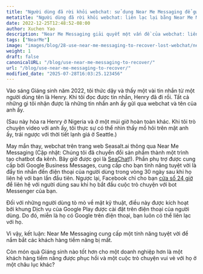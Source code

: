 ```yaml
---
title: "Người dùng đã rời khỏi webchat: sử dụng Near Me Messaging để gửi tin nhắn cho họ!"
metatitle: "Người dùng đã rời khỏi webchat: liên lạc lại bằng Near Me Messaging!"
date: 2022-12-25T12:48:52-08:00
author: Xuchen Yao
description: "Near Me Messaging giải quyết một vấn đề của webchat: liên lạc lại với người dùng của bạn ngay cả *sau khi* họ đã rời khỏi cuộc trò chuyện."
tags: ["NearMe"]
image: "images/blog/28-use-near-me-messaging-to-recover-lost-webchat/near-me-messaging-google-business-messages-recover-webchat.png"
weight: 1
draft: false
canonicalURL: "/blog/use-near-me-messaging-to-recover/"
url: "/blog/use-near-me-messaging-to-recover/"
modified_date: "2025-07-28T16:03:25.123456"
---
```


Vào sáng Giáng sinh năm 2022, tôi thức dậy và thấy một vài tin nhắn từ một người dùng tên là Henry. Khi tôi đọc được tin nhắn, Henry đã đi rồi. Tất cả những gì tôi nhận được là những tin nhắn anh ấy gửi qua webchat và tên của anh ấy.

(Sau này hóa ra Henry ở Nigeria và ở một múi giờ hoàn toàn khác. Khi tôi trò chuyện video với anh ấy, tôi thực sự có thể nhìn thấy mồ hôi trên mặt anh ấy, trái ngược với thời tiết lạnh giá ở Seattle.)

May mắn thay, webchat trên trang web Seasalt.ai thông qua Near Me Messaging (Cập nhật: Chúng tôi đã chuyển đổi sản phẩm thành một trình tạo chatbot đa kênh. Bây giờ được gọi là [SeaChat](https://chat.seasalt.ai/?utm_source=blog)!). Phần phụ trợ được cung cấp bởi Google Business Messages, cung cấp cho bạn tính năng tuyệt vời là đẩy tin nhắn đến điện thoại của người dùng trong vòng 30 ngày sau khi họ liên hệ với bạn lần đầu tiên. Ngược lại, Facebook chỉ cho bạn [cửa sổ 24 giờ](https://developers.facebook.com/docs/messenger-platform/policy/policy-overview/) để liên hệ với người dùng sau khi họ bắt đầu cuộc trò chuyện với bot Messenger của bạn.

Đối với những người dùng tò mò về mặt kỹ thuật, điều này được kích hoạt bởi khung Dịch vụ của Google Play được cài đặt trên điện thoại của người dùng. Do đó, miễn là họ có Google trên điện thoại, bạn luôn có thể liên lạc với họ.

Vì vậy, kết luận: Near Me Messaging cung cấp một tính năng tuyệt vời để nắm bắt các khách hàng tiềm năng bị mất.

Còn món quà Giáng sinh nào tốt hơn cho một doanh nghiệp hơn là một khách hàng tiềm năng được phục hồi và một cuộc trò chuyện vui vẻ với họ ở một châu lục khác?